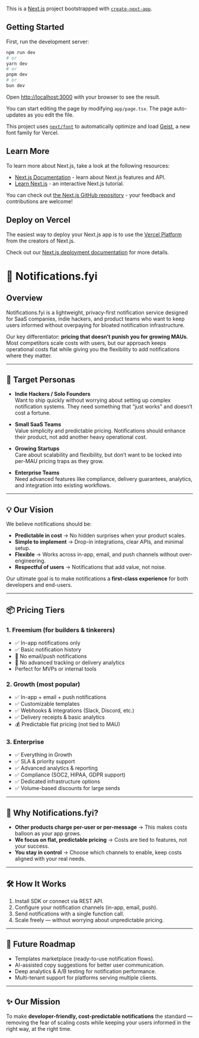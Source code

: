 This is a [Next.js](https://nextjs.org) project bootstrapped with [`create-next-app`](https://nextjs.org/docs/app/api-reference/cli/create-next-app).

## Getting Started

First, run the development server:

```bash
npm run dev
# or
yarn dev
# or
pnpm dev
# or
bun dev
```

Open [http://localhost:3000](http://localhost:3000) with your browser to see the result.

You can start editing the page by modifying `app/page.tsx`. The page auto-updates as you edit the file.

This project uses [`next/font`](https://nextjs.org/docs/app/building-your-application/optimizing/fonts) to automatically optimize and load [Geist](https://vercel.com/font), a new font family for Vercel.

## Learn More

To learn more about Next.js, take a look at the following resources:

- [Next.js Documentation](https://nextjs.org/docs) - learn about Next.js features and API.
- [Learn Next.js](https://nextjs.org/learn) - an interactive Next.js tutorial.

You can check out [the Next.js GitHub repository](https://github.com/vercel/next.js) - your feedback and contributions are welcome!

## Deploy on Vercel

The easiest way to deploy your Next.js app is to use the [Vercel Platform](https://vercel.com/new?utm_medium=default-template&filter=next.js&utm_source=create-next-app&utm_campaign=create-next-app-readme) from the creators of Next.js.

Check out our [Next.js deployment documentation](https://nextjs.org/docs/app/building-your-application/deploying) for more details.

# 📢 Notifications.fyi

## Overview
Notifications.fyi is a lightweight, privacy-first notification service designed for SaaS companies, indie hackers, and product teams who want to keep users informed without overpaying for bloated notification infrastructure.

Our key differentiator: **pricing that doesn’t punish you for growing MAUs**. Most competitors scale costs with users, but our approach keeps operational costs flat while giving you the flexibility to add notifications where they matter.

---

## 🎯 Target Personas

- **Indie Hackers / Solo Founders**  
  Want to ship quickly without worrying about setting up complex notification systems. They need something that “just works” and doesn’t cost a fortune.

- **Small SaaS Teams**  
  Value simplicity and predictable pricing. Notifications should enhance their product, not add another heavy operational cost.

- **Growing Startups**  
  Care about scalability and flexibility, but don’t want to be locked into per-MAU pricing traps as they grow.

- **Enterprise Teams**  
  Need advanced features like compliance, delivery guarantees, analytics, and integration into existing workflows.

---

## 💡 Our Vision

We believe notifications should be:
- **Predictable in cost** → No hidden surprises when your product scales.  
- **Simple to implement** → Drop-in integrations, clear APIs, and minimal setup.  
- **Flexible** → Works across in-app, email, and push channels without over-engineering.  
- **Respectful of users** → Notifications that add value, not noise.

Our ultimate goal is to make notifications a **first-class experience** for both developers and end-users.  

---

## 📦 Pricing Tiers

### 1. Freemium (for builders & tinkerers)
- ✅ In-app notifications only  
- ✅ Basic notification history  
- 🚫 No email/push notifications  
- 🚫 No advanced tracking or delivery analytics  
- Perfect for MVPs or internal tools  

### 2. Growth (most popular)
- ✅ In-app + email + push notifications  
- ✅ Customizable templates  
- ✅ Webhooks & integrations (Slack, Discord, etc.)  
- ✅ Delivery receipts & basic analytics  
- 💰 Predictable flat pricing (not tied to MAU)  

### 3. Enterprise
- ✅ Everything in Growth  
- ✅ SLA & priority support  
- ✅ Advanced analytics & reporting  
- ✅ Compliance (SOC2, HIPAA, GDPR support)  
- ✅ Dedicated infrastructure options  
- ✅ Volume-based discounts for large sends  

---

## 🚀 Why Notifications.fyi?

- **Other products charge per-user or per-message** → This makes costs balloon as your app grows.  
- **We focus on flat, predictable pricing** → Costs are tied to features, not your success.  
- **You stay in control** → Choose which channels to enable, keep costs aligned with your real needs.  

---

## 🛠 How It Works

1. Install SDK or connect via REST API.  
2. Configure your notification channels (in-app, email, push).  
3. Send notifications with a single function call.  
4. Scale freely — without worrying about unpredictable pricing.  

---

## 🔮 Future Roadmap

- Templates marketplace (ready-to-use notification flows).  
- AI-assisted copy suggestions for better user communication.  
- Deep analytics & A/B testing for notification performance.  
- Multi-tenant support for platforms serving multiple clients.  

---

## ✨ Our Mission
To make **developer-friendly, cost-predictable notifications** the standard — removing the fear of scaling costs while keeping your users informed in the right way, at the right time.



